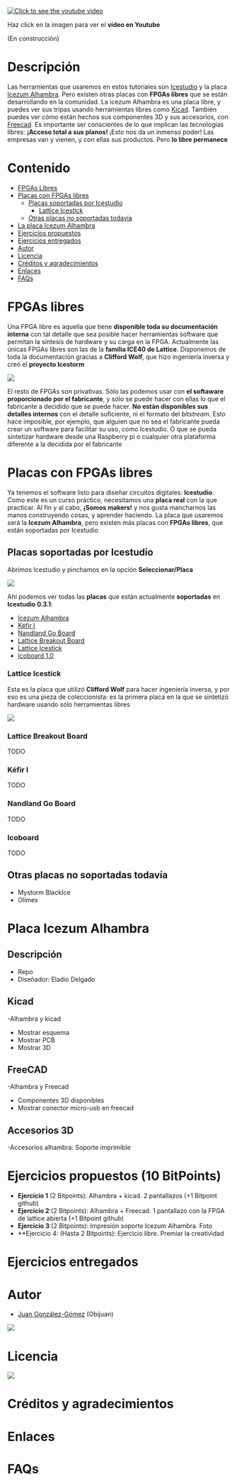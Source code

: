 [![Click to see the youtube video](http://img.youtube.com/vi//0.jpg)]()

Haz click en la imagen para ver el **vídeo en Youtube**

(En construcción)

# Descripción

Las herramientas que usaremos en estos tutoriales son [Icestudio](https://github.com/FPGAwars/icestudio) y la placa [Icezum Alhambra](https://github.com/FPGAwars/icezum/wiki). Pero existen otras placas con **FPGAs libres** que se están desarrollando en la comunidad. La icezum Alhambra es una placa libre, y puedes ver sus tripas usando herramientas libres como [Kicad](http://kicad-pcb.org/). También puedes ver cómo están hechos sus componentes 3D y sus accesorios, con [Freecad](https://www.freecadweb.org). Es importante ser conscientes de lo que implican las tecnologías libres: **¡Acceso total a sus planos!** ¡Esto nos da un inmenso poder! Las empresas van y vienen, y con ellas sus productos. Pero **lo libre permanece**

# Contenido

* [FPGAs Libres](https://github.com/Obijuan/digital-electronics-with-open-FPGAs-tutorial/wiki/V%C3%ADdeo-3:-La-Icezum-Alhambra-y-otras-placas-con-FPGAs-libres#fpgas-libres)
* [Placas con FPGAs libres](https://github.com/Obijuan/digital-electronics-with-open-FPGAs-tutorial/wiki/V%C3%ADdeo-3:-La-Icezum-Alhambra-y-otras-placas-con-FPGAs-libres#placas-con-fpgas-libres)
  * [Placas soportadas por Icestudio](https://github.com/Obijuan/digital-electronics-with-open-FPGAs-tutorial/wiki/V%C3%ADdeo-3:-La-Icezum-Alhambra-y-otras-placas-con-FPGAs-libres#placas-soportadas-por-icestudio)
    * [Lattice Icestick](https://github.com/Obijuan/digital-electronics-with-open-FPGAs-tutorial/wiki/V%C3%ADdeo-3:-La-Icezum-Alhambra-y-otras-placas-con-FPGAs-libres#lattice-icestick)
  * [Otras placas no soportadas todavía](https://github.com/Obijuan/digital-electronics-with-open-FPGAs-tutorial/wiki/V%C3%ADdeo-3:-La-Icezum-Alhambra-y-otras-placas-con-FPGAs-libres#otras-placas-no-soportadas-todav%C3%ADa)
* [La placa Icezum Alhambra](https://github.com/Obijuan/digital-electronics-with-open-FPGAs-tutorial/wiki/V%C3%ADdeo-3:-La-Icezum-Alhambra-y-otras-placas-con-FPGAs-libres#placa-icezum-alhambra)
* [Ejercicios propuestos](https://github.com/Obijuan/digital-electronics-with-open-FPGAs-tutorial/wiki/V%C3%ADdeo-3:-La-Icezum-Alhambra-y-otras-placas-con-FPGAs-libres#ejercicios-propuestos-10-bitpoints)
* [Ejercicios entregados](https://github.com/Obijuan/digital-electronics-with-open-FPGAs-tutorial/wiki/V%C3%ADdeo-3:-La-Icezum-Alhambra-y-otras-placas-con-FPGAs-libres#ejercicios-entregados)
* [Autor](https://github.com/Obijuan/digital-electronics-with-open-FPGAs-tutorial/wiki/V%C3%ADdeo-3:-La-Icezum-Alhambra-y-otras-placas-con-FPGAs-libres#autor)
* [Licencia](https://github.com/Obijuan/digital-electronics-with-open-FPGAs-tutorial/wiki/V%C3%ADdeo-3:-La-Icezum-Alhambra-y-otras-placas-con-FPGAs-libres#licencia)
* [Créditos y agradecimientos](https://github.com/Obijuan/digital-electronics-with-open-FPGAs-tutorial/wiki/V%C3%ADdeo-3:-La-Icezum-Alhambra-y-otras-placas-con-FPGAs-libres#cr%C3%A9ditos-y-agradecimientos)
* [Enlaces](https://github.com/Obijuan/digital-electronics-with-open-FPGAs-tutorial/wiki/V%C3%ADdeo-3:-La-Icezum-Alhambra-y-otras-placas-con-FPGAs-libres#enlaces)
* [FAQs](https://github.com/Obijuan/digital-electronics-with-open-FPGAs-tutorial/wiki/V%C3%ADdeo-3:-La-Icezum-Alhambra-y-otras-placas-con-FPGAs-libres#faqs)

# FPGAs libres

Una FPGA libre es aquella que tiene **disponible toda su documentación interna** con tal detalle que sea posible hacer herramientas software que permitan la síntesis de hardware y su carga en la FPGA. Actualmente las únicas FPGAs libres son las de la **familia ICE40 de Lattice**. Disponemos de toda la documentación gracias a **Clifford Wolf**, que hizo ingeniería inversa y creó el **proyecto Icestorm**

![](https://github.com/Obijuan/digital-electronics-with-open-FPGAs-tutorial/raw/master/wiki/Tutorial-03/placas-02.png)

El resto de FPGAs son privativas. Sólo las podemos usar con **el softaware proporcionado por el fabricante**, y sólo se puede hacer con ellas lo que el fabricante a decidido que se puede hacer. **No están disponibles sus detalles internos** con el detalle suficiente, ni el formato del *bitstream*. Esto hace imposible, por ejemplo, que alguien que no sea el fabricante pueda crear un software para facilitar su uso, como Icestudio. O que se pueda sintetizar hardware desde una Raspberry pi o cualquier otra plataforma diferente a la decidida por el fabricante

# Placas con FPGAs libres

Ya tenemos el software listo para diseñar circuitos digitales: **Icestudio**. Como este es un curso práctico, necesitamos una **placa real** con la que practicar. Al fin y al cabo, **¡Somos makers!** y nos gusta mancharnos las manos construyendo cosas, y aprender haciendo. La placa que usaremos será la **Icezum Alhambra**, pero existen más placas con **FPGAs libres**, que están soportadas por Icestudio

## Placas soportadas por Icestudio

Abrimos Icestudio y pinchamos en la opción **Seleccionar/Placa**

![](https://github.com/Obijuan/digital-electronics-with-open-FPGAs-tutorial/raw/master/wiki/Tutorial-03/placas-01.jpg)

Ahí podemos ver todas las **placas** que están actualmente **soportadas** en **Icestudio 0.3.1**:

* [Icezum Alhambra](https://github.com/FPGAwars/icezum/wiki)
* [Kéfir I](http://fpgalibre.sourceforge.net/Kefir/)
* [Nandland Go Board](https://www.nandland.com/goboard/introduction.html)
* [Lattice Breakout Board](http://www.latticesemi.com/Products/DevelopmentBoardsAndKits/iCE40HX8KBreakoutBoard.aspx)
* [Lattice Icestick](http://www.latticesemi.com/icestick)
* [Icoboard 1.0](http://icoboard.org/about-icoboard.html)

### Lattice Icestick

Esta es la placa que utilizó **Clifford Wolf** para hacer ingeniería inversa, y por eso es una pieza de coleccionista: es la primera placa en la que se sintetizó hardware usando sólo herramientas libres

![](https://github.com/Obijuan/digital-electronics-with-open-FPGAs-tutorial/raw/master/wiki/Tutorial-03/placas-03-icestick.png)

### Lattice Breakout Board

TODO

### Kéfir I

TODO

### Nandland Go Board

TODO

### Icoboard

TODO

## Otras placas no soportadas todavía

* Mystorm BlackIce
* Olimex

# Placa Icezum Alhambra

## Descripción
  * Repo
  * Diseñador: Eladio Delgado

## Kicad

-Alhambra y kicad
  * Mostrar esquema
  * Mostrar PCB
  * Mostrar 3D

## FreeCAD
-Alhambra y Freecad
  * Componentes 3D disponibles
  * Mostrar conector micro-usb en freecad

## Accesorios 3D
-Accesorios alhambra: Soporte imprimible


# Ejercicios propuestos (10 BitPoints)

* **Ejercicio 1** (2 Bitpoints): Alhambra + kicad. 2 pantallazos  (+1 Bitpoint github)
* **Ejercicio 2**:(2 Bitpoints): Alhambra + Freecad. 1 pantallazo con la FPGA de lattice abierta (+1 Bitpoint github)
* **Ejercicio 3**:(2 Bitpoints): Impresión soporte Icezum Alhambra. Foto
* **Ejercicio 4: (Hasta 2 Bitpoints): Ejercicio libre. Premiar la creatividad

# Ejercicios entregados

# Autor

* [Juan González-Gómez](https://github.com/Obijuan) (Obijuan)

![](https://github.com/Obijuan/digital-electronics-with-open-FPGAs-tutorial/raw/master/wiki/portada/logos-urjc-gsyc-peloto-jderobot.png)

# Licencia

![](https://github.com/Obijuan/digital-electronics-with-open-FPGAs-tutorial/raw/master/wiki/portada/attribution-share-alike-creative-commons-license.png)

# Créditos y agradecimientos

# Enlaces

# FAQs



